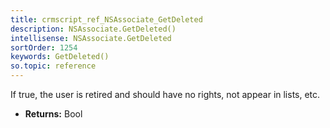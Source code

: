 ```yaml
---
title: crmscript_ref_NSAssociate_GetDeleted
description: NSAssociate.GetDeleted()
intellisense: NSAssociate.GetDeleted
sortOrder: 1254
keywords: GetDeleted()
so.topic: reference
---
```



If true, the user is retired and should have no rights, not appear in lists, etc.



* **Returns:** Bool



